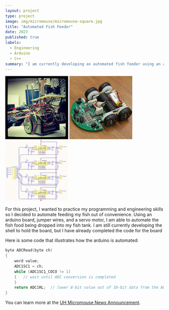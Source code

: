 ```yaml
---
layout: project
type: project
image: img/micromouse/micromouse-square.jpg
title: "Automated Fish Feeder"
date: 2023
published: true
labels:
  - Engineering
  - Arduino
  - C++
summary: "I am currently developing an automated fish feeder using an arduino board."
---
```


<div class="text-center p-4">
  <img width="200px" src="../img/micromouse/micromouse-robot.png" class="img-thumbnail" >
  <img width="200px" src="../img/micromouse/micromouse-robot-2.jpg" class="img-thumbnail" >
  <img width="200px" src="../img/micromouse/micromouse-circuit.png" class="img-thumbnail" >
</div>

For this project, I wanted to practice my programming and engineering skills so I decided to automate feeding my fish out of convenience. Using an arduino board, jumper wires, and a servo motor, I am able to automate the fish food being dropped into my fish tank. I am still currently developing the shell to hold the board, but I have already completed the code for the board

Here is some code that illustrates how the arduino is automated:

```cpp
byte ADCRead(byte ch)
{
    word value;
    ADC1SC1 = ch;
    while (ADC1SC1_COCO != 1)
    {   // wait until ADC conversion is completed   
    }
    return ADC1RL;  // lower 8-bit value out of 10-bit data from the ADC
}
```

You can learn more at the [UH Micromouse News Announcement](https://manoa.hawaii.edu/news/article.php?aId=2857).
